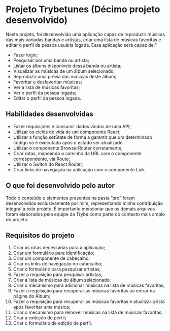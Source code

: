 # Projeto Trybetunes (Décimo projeto desenvolvido)

Neste projeto, foi desenvolvido uma aplicação capaz de reproduzir músicas das mais variadas bandas e artistas, criar uma lista de músicas favoritas e editar o perfil da pessoa usuária logada. Essa aplicação será capaz de:"

- Fazer login;
- Pesquisar por uma banda ou artista;
- Listar os álbuns disponíveis dessa banda ou artista;
- Visualizar as músicas de um álbum selecionado;
- Reproduzir uma prévia das músicas deste álbum;
- Favoritar e desfavoritar músicas;
- Ver a lista de músicas favoritas;
- Ver o perfil da pessoa logada;
- Editar o perfil da pessoa logada.

## Habilidades desenvolvidas

- Fazer requisições e consumir dados vindos de uma API;
- Utilizar os ciclos de vida de um componente React;
- Utilizar a função setState de forma a garantir que um determinado código só é executado após o estado ser atualizado
- Utilizar o componente BrowserRouter corretamente;
- Criar rotas, mapeando o caminho da URL com o componente correspondente, via Route;
- Utilizar o Switch do React Router;
- Criar links de navegação na aplicação com o componente Link.

## O que foi desenvolvido pelo autor

Todo o conteúdo e elementos presentes na pasta "src" foram desenvolvidos exclusivamente por mim, representando minha contribuição integral a este projeto. É importante mencionar que os demais arquivos foram elaborados pela equipe da Trybe como parte do contexto mais amplo do projeto.

## Requisitos do projeto

1. Criar as rotas necessárias para a aplicação;
2. Criar um formulário para identificação;
3. Criar um componente de cabeçalho;
4. Criar os links de navegação no cabeçalho;
5. Criar o formulário para pesquisar artistas;
6. Fazer a requisição para pesquisar artistas;
7. Criar a lista de músicas do álbum selecionado;
8. Criar o mecanismo para adicionar músicas na lista de músicas favoritas;
9. Fazer a requisição para recuperar as músicas favoritas ao entrar na página do Álbum;
10. Fazer a requisição para recuperar as músicas favoritas e atualizar a lista após favoritar uma música;
11. Criar o mecanismo para remover músicas na lista de músicas favoritas;
12. Criar a exibição de perfil;
13. Criar o formulário de edição de perfil.